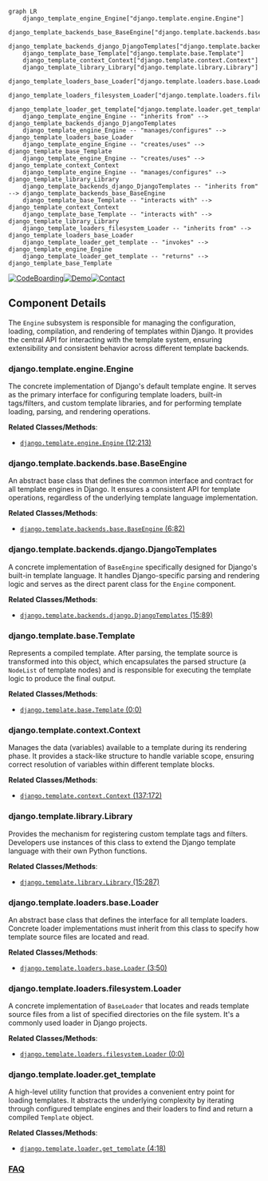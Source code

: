 ```mermaid
graph LR
    django_template_engine_Engine["django.template.engine.Engine"]
    django_template_backends_base_BaseEngine["django.template.backends.base.BaseEngine"]
    django_template_backends_django_DjangoTemplates["django.template.backends.django.DjangoTemplates"]
    django_template_base_Template["django.template.base.Template"]
    django_template_context_Context["django.template.context.Context"]
    django_template_library_Library["django.template.library.Library"]
    django_template_loaders_base_Loader["django.template.loaders.base.Loader"]
    django_template_loaders_filesystem_Loader["django.template.loaders.filesystem.Loader"]
    django_template_loader_get_template["django.template.loader.get_template"]
    django_template_engine_Engine -- "inherits from" --> django_template_backends_django_DjangoTemplates
    django_template_engine_Engine -- "manages/configures" --> django_template_loaders_base_Loader
    django_template_engine_Engine -- "creates/uses" --> django_template_base_Template
    django_template_engine_Engine -- "creates/uses" --> django_template_context_Context
    django_template_engine_Engine -- "manages/configures" --> django_template_library_Library
    django_template_backends_django_DjangoTemplates -- "inherits from" --> django_template_backends_base_BaseEngine
    django_template_base_Template -- "interacts with" --> django_template_context_Context
    django_template_base_Template -- "interacts with" --> django_template_library_Library
    django_template_loaders_filesystem_Loader -- "inherits from" --> django_template_loaders_base_Loader
    django_template_loader_get_template -- "invokes" --> django_template_engine_Engine
    django_template_loader_get_template -- "returns" --> django_template_base_Template
```
[![CodeBoarding](https://img.shields.io/badge/Generated%20by-CodeBoarding-9cf?style=flat-square)](https://github.com/CodeBoarding/GeneratedOnBoardings)[![Demo](https://img.shields.io/badge/Try%20our-Demo-blue?style=flat-square)](https://www.codeboarding.org/demo)[![Contact](https://img.shields.io/badge/Contact%20us%20-%20contact@codeboarding.org-lightgrey?style=flat-square)](mailto:contact@codeboarding.org)

## Component Details

The `Engine` subsystem is responsible for managing the configuration, loading, compilation, and rendering of templates within Django. It provides the central API for interacting with the template system, ensuring extensibility and consistent behavior across different template backends.

### django.template.engine.Engine
The concrete implementation of Django's default template engine. It serves as the primary interface for configuring template loaders, built-in tags/filters, and custom template libraries, and for performing template loading, parsing, and rendering operations.


**Related Classes/Methods**:

- <a href="https://github.com/django/django/blob/master/django/template/engine.py#L12-L213" target="_blank" rel="noopener noreferrer">`django.template.engine.Engine` (12:213)</a>


### django.template.backends.base.BaseEngine
An abstract base class that defines the common interface and contract for all template engines in Django. It ensures a consistent API for template operations, regardless of the underlying template language implementation.


**Related Classes/Methods**:

- <a href="https://github.com/django/django/blob/master/django/template/backends/base.py#L6-L82" target="_blank" rel="noopener noreferrer">`django.template.backends.base.BaseEngine` (6:82)</a>


### django.template.backends.django.DjangoTemplates
A concrete implementation of `BaseEngine` specifically designed for Django's built-in template language. It handles Django-specific parsing and rendering logic and serves as the direct parent class for the `Engine` component.


**Related Classes/Methods**:

- <a href="https://github.com/django/django/blob/master/django/template/backends/django.py#L15-L89" target="_blank" rel="noopener noreferrer">`django.template.backends.django.DjangoTemplates` (15:89)</a>


### django.template.base.Template
Represents a compiled template. After parsing, the template source is transformed into this object, which encapsulates the parsed structure (a `NodeList` of template nodes) and is responsible for executing the template logic to produce the final output.


**Related Classes/Methods**:

- <a href="https://github.com/django/django/blob/master/django/template/base.py#L0-L0" target="_blank" rel="noopener noreferrer">`django.template.base.Template` (0:0)</a>


### django.template.context.Context
Manages the data (variables) available to a template during its rendering phase. It provides a stack-like structure to handle variable scope, ensuring correct resolution of variables within different template blocks.


**Related Classes/Methods**:

- <a href="https://github.com/django/django/blob/master/django/template/context.py#L137-L172" target="_blank" rel="noopener noreferrer">`django.template.context.Context` (137:172)</a>


### django.template.library.Library
Provides the mechanism for registering custom template tags and filters. Developers use instances of this class to extend the Django template language with their own Python functions.


**Related Classes/Methods**:

- <a href="https://github.com/django/django/blob/master/django/template/library.py#L15-L287" target="_blank" rel="noopener noreferrer">`django.template.library.Library` (15:287)</a>


### django.template.loaders.base.Loader
An abstract base class that defines the interface for all template loaders. Concrete loader implementations must inherit from this class to specify how template source files are located and read.


**Related Classes/Methods**:

- <a href="https://github.com/django/django/blob/master/django/template/loaders/base.py#L3-L50" target="_blank" rel="noopener noreferrer">`django.template.loaders.base.Loader` (3:50)</a>


### django.template.loaders.filesystem.Loader
A concrete implementation of `BaseLoader` that locates and reads template source files from a list of specified directories on the file system. It's a commonly used loader in Django projects.


**Related Classes/Methods**:

- <a href="https://github.com/django/django/blob/master/django/template/loaders/filesystem.py#L0-L0" target="_blank" rel="noopener noreferrer">`django.template.loaders.filesystem.Loader` (0:0)</a>


### django.template.loader.get_template
A high-level utility function that provides a convenient entry point for loading templates. It abstracts the underlying complexity by iterating through configured template engines and their loaders to find and return a compiled `Template` object.


**Related Classes/Methods**:

- <a href="https://github.com/django/django/blob/master/django/template/loader.py#L4-L18" target="_blank" rel="noopener noreferrer">`django.template.loader.get_template` (4:18)</a>




### [FAQ](https://github.com/CodeBoarding/GeneratedOnBoardings/tree/main?tab=readme-ov-file#faq)